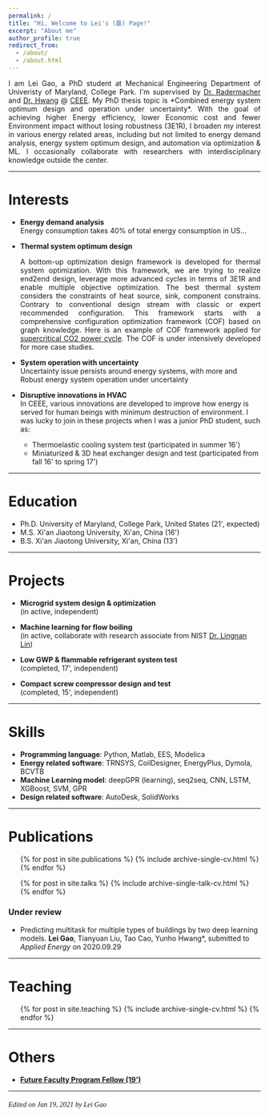 ```yaml
---
permalink: /
title: "Hi, Welcome to Lei's (磊) Page!"
excerpt: "About me"
author_profile: true
redirect_from: 
  - /about/
  - /about.html
---
```


<div style="text-align: justify"> I am Lei Gao, a PhD student at Mechanical Engineering Department of Univeristy of Maryland, College Park. 
I'm supervised by <a href=https://energy.umd.edu/clark/faculty/577/Reinhard-Radermacher>Dr. Radermacher</a> and 
<a href=https://enme.umd.edu/clark/faculty/549/Yunho-Hwang>Dr. Hwang</a> @ <a href=https://ceee.umd.edu/>CEEE</a>. 
My PhD thesis topic is *Combined energy system optimum design and operation under uncertainty*.
With the goal of achieving higher Energy efficiency, lower Economic cost and fewer Environment impact without losing 
robustness (3E1R), I broaden my interest in various energy related areas, including but not limited to energy demand 
analysis, energy system optimum design, and automation via optimization & ML. I occasionally collaborate with researchers 
with interdisciplinary knowledge outside the center. </div>

---

Interests
======
* **Energy demand analysis** <br>
Energy consumption takes 40% of total energy consumption in US...

* **Thermal system optimum design** <br> <div style="text-align: justify"> A bottom-up optimization design framework is developed for thermal system optimization. 
With this framework, we are trying to realize end2end design, leverage more advanced cycles in terms of 3E1R and 
enable multiple objective optimization. The best thermal system considers the constraints of heat source, sink, 
component constrains. Contrary to conventional design stream with classic or expert recommended configuration. 
This framework starts with a comprehensive configuration optimization framework (COF) based on graph knowledge. 
Here is an example of COF framework applied for <a href=https://leigao-ceee.github.io/portfolio/evolution_SCO2/>
supercritical CO2 power cycle</a>. The COF is under intensively developed for more case studies. </div>

* **System operation with uncertainty** <br>
Uncertainty issue persists around energy systems, with more and Robust energy system operation under uncertainty

* **Disruptive innovations in HVAC** <br>
In CEEE, various innovations are developed to improve how energy is served for human beings with minimum destruction of environment.
I was lucky to join in these projects when I was a junior PhD student, such as:<br> 
    * Thermoelastic cooling system test (participated in summer 16')<br> 
    * Miniaturized & 3D heat exchanger design and test (participated from fall 16' to spring 17')<br>

---

Education
======
- Ph.D. University of Maryland, College Park, United States (21', expected)
- M.S.  Xi'an Jiaotong University, Xi'an, China (16')
- B.S.  Xi'an Jiaotong University, Xi'an, China (13')

---

Projects
======
* **Microgrid system design & optimization** <br>
(in active, independent) <br>

* **Machine learning for flow boiling** <br>
(in active, collaborate with research associate from NIST [Dr. Lingnan Lin](https://scholar.google.com/citations?user=DPrW7bAAAAAJ&hl=en)) <br>

* **Low GWP & flammable refrigerant system test** <br>
(completed, 17', independent) <br>

* **Compact screw compressor design and test** <br>
(completed, 15', independent) <br>
  
---

Skills
======
* **Programming language**: Python, Matlab, EES, Modelica
* **Energy related software**: TRNSYS, CoilDesigner, EnergyPlus, Dymola, BCVTB
* **Machine Learning model**: deepGPR (learning), seq2seq, CNN, LSTM, XGBoost, SVM, GPR
* **Design related software**: AutoDesk, SolidWorks

---

Publications
======
  <ul>{% for post in site.publications %}
    {% include archive-single-cv.html %}
  {% endfor %}</ul>

  <ul>{% for post in site.talks %}
    {% include archive-single-talk-cv.html %}
  {% endfor %}</ul>

### Under review
- Predicting multitask for multiple types of buildings by two deep learning models. 
  **Lei Gao**, Tianyuan Liu, Tao Cao, Yunho Hwang\*, submitted to *Applied Energy* on 2020.09.29

---

Teaching
======
  <ul>{% for post in site.teaching %}
    {% include archive-single-cv.html %}
  {% endfor %}</ul>

---

Others
======
- [**Future Faculty Program Fellow (19')**](https://enme.umd.edu/news/story/lei-gao-admitted-into-the-future-faculty-program) <br>

---

######  <font face='Papyrus'>Edited on Jan 19, 2021 by Lei Gao</font>
